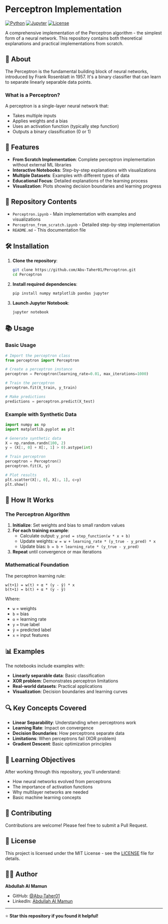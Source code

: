 # Perceptron Implementation

[![Python](https://img.shields.io/badge/Python-3.8+-blue.svg)](https://www.python.org/downloads/)
[![Jupyter](https://img.shields.io/badge/Jupyter-Notebook-orange.svg)](https://jupyter.org/)
[![License](https://img.shields.io/badge/License-MIT-green.svg)](LICENSE)

A comprehensive implementation of the Perceptron algorithm - the simplest form of a neural network. This repository contains both theoretical explanations and practical implementations from scratch.

## 📖 About

The Perceptron is the fundamental building block of neural networks, introduced by Frank Rosenblatt in 1957. It's a binary classifier that can learn to separate linearly separable data points.

### What is a Perceptron?

A perceptron is a single-layer neural network that:
- Takes multiple inputs
- Applies weights and a bias
- Uses an activation function (typically step function)
- Outputs a binary classification (0 or 1)

## 🚀 Features

- **From Scratch Implementation**: Complete perceptron implementation without external ML libraries
- **Interactive Notebooks**: Step-by-step explanations with visualizations
- **Multiple Datasets**: Examples with different types of data
- **Educational Focus**: Detailed explanations of the learning process
- **Visualization**: Plots showing decision boundaries and learning progress

## 📁 Repository Contents

- `Perceptron.ipynb` - Main implementation with examples and visualizations
- `Perceptron_from_scratch.ipynb` - Detailed step-by-step implementation
- `README.md` - This documentation file

## 🛠️ Installation

1. **Clone the repository**:
   ```bash
   git clone https://github.com/Abu-Taher01/Perceptron.git
   cd Perceptron
   ```

2. **Install required dependencies**:
   ```bash
   pip install numpy matplotlib pandas jupyter
   ```

3. **Launch Jupyter Notebook**:
   ```bash
   jupyter notebook
   ```

## 📚 Usage

### Basic Usage

```python
# Import the perceptron class
from perceptron import Perceptron

# Create a perceptron instance
perceptron = Perceptron(learning_rate=0.01, max_iterations=1000)

# Train the perceptron
perceptron.fit(X_train, y_train)

# Make predictions
predictions = perceptron.predict(X_test)
```

### Example with Synthetic Data

```python
import numpy as np
import matplotlib.pyplot as plt

# Generate synthetic data
X = np.random.randn(100, 2)
y = (X[:, 0] + X[:, 1] > 0).astype(int)

# Train perceptron
perceptron = Perceptron()
perceptron.fit(X, y)

# Plot results
plt.scatter(X[:, 0], X[:, 1], c=y)
plt.show()
```

## 🧠 How It Works

### The Perceptron Algorithm

1. **Initialize**: Set weights and bias to small random values
2. **For each training example**:
   - Calculate output: `y_pred = step_function(w * x + b)`
   - Update weights: `w = w + learning_rate * (y_true - y_pred) * x`
   - Update bias: `b = b + learning_rate * (y_true - y_pred)`
3. **Repeat** until convergence or max iterations

### Mathematical Foundation

The perceptron learning rule:
```
w(t+1) = w(t) + α * (y - ŷ) * x
b(t+1) = b(t) + α * (y - ŷ)
```

Where:
- `w` = weights
- `b` = bias
- `α` = learning rate
- `y` = true label
- `ŷ` = predicted label
- `x` = input features

## 📊 Examples

The notebooks include examples with:
- **Linearly separable data**: Basic classification
- **XOR problem**: Demonstrates perceptron limitations
- **Real-world datasets**: Practical applications
- **Visualization**: Decision boundaries and learning curves

## 🔍 Key Concepts Covered

- **Linear Separability**: Understanding when perceptrons work
- **Learning Rate**: Impact on convergence
- **Decision Boundaries**: How perceptrons separate data
- **Limitations**: When perceptrons fail (XOR problem)
- **Gradient Descent**: Basic optimization principles

## 🎯 Learning Objectives

After working through this repository, you'll understand:
- How neural networks evolved from perceptrons
- The importance of activation functions
- Why multilayer networks are needed
- Basic machine learning concepts

## 🤝 Contributing

Contributions are welcome! Please feel free to submit a Pull Request.

## 📄 License

This project is licensed under the MIT License - see the [LICENSE](LICENSE) file for details.

## 👨‍💻 Author

**Abdullah Al Mamun**
- GitHub: [@Abu-Taher01](https://github.com/Abu-Taher01)
- LinkedIn: [Abdullah Al Mamun](https://www.linkedin.com/in/abdullah-al-mamun-003913205/)

---

⭐ **Star this repository if you found it helpful!** 

